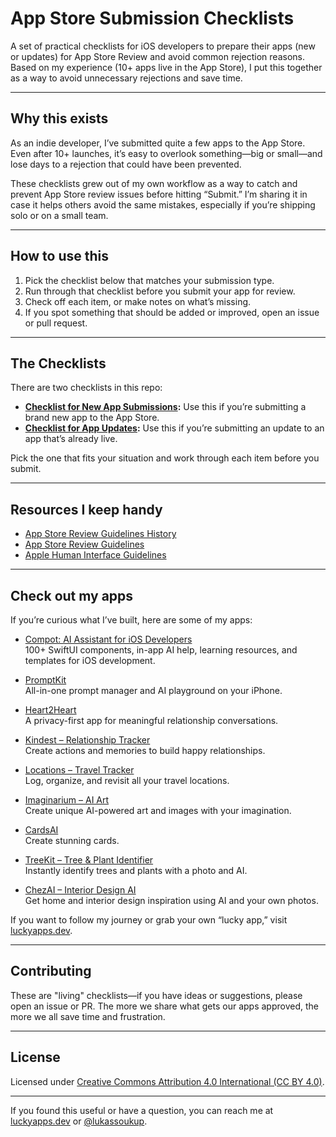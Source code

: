 # App Store Submission Checklists

A set of practical checklists for iOS developers to prepare their apps (new or updates) for App Store Review and avoid common rejection reasons. Based on my experience (10+ apps live in the App Store), I put this together as a way to avoid unnecessary rejections and save time.

---

## Why this exists

As an indie developer, I’ve submitted quite a few apps to the App Store. Even after 10+ launches, it’s easy to overlook something—big or small—and lose days to a rejection that could have been prevented.

These checklists grew out of my own workflow as a way to catch and prevent App Store review issues before hitting “Submit.” I’m sharing it in case it helps others avoid the same mistakes, especially if you’re shipping solo or on a small team.

---

## How to use this

1. Pick the checklist below that matches your submission type.
2. Run through that checklist before you submit your app for review.
3. Check off each item, or make notes on what’s missing.
4. If you spot something that should be added or improved, open an issue or pull request.

---

## The Checklists

There are two checklists in this repo:

- **[Checklist for New App Submissions](CHECKLIST_NEW_APP.md):** Use this if you’re submitting a brand new app to the App Store.
- **[Checklist for App Updates](CHECKLIST_APP_UPDATE.md):** Use this if you’re submitting an update to an app that’s already live.

Pick the one that fits your situation and work through each item before you submit.

---

## Resources I keep handy

- [App Store Review Guidelines History](https://www.appstorereviewguidelineshistory.com/)
- [App Store Review Guidelines](https://developer.apple.com/app-store/review/guidelines/)
- [Apple Human Interface Guidelines](https://developer.apple.com/design/human-interface-guidelines/)

---

## Check out my apps

If you’re curious what I’ve built, here are some of my apps:

- [Compot: AI Assistant for iOS Developers](https://apps.apple.com/app/id6471916279)  
  100+ SwiftUI components, in-app AI help, learning resources, and templates for iOS development.

- [PromptKit](https://apps.apple.com/app/id6504561145)  
  All-in-one prompt manager and AI playground on your iPhone.
  
- [Heart2Heart](https://apps.apple.com/app/id6501986735)  
  A privacy-first app for meaningful relationship conversations.
  
- [Kindest – Relationship Tracker](https://apps.apple.com/app/id6453754317)  
  Create actions and memories to build happy relationships.
  
- [Locations – Travel Tracker](https://apps.apple.com/app/id6452048717)  
  Log, organize, and revisit all your travel locations.
  
- [Imaginarium – AI Art](https://apps.apple.com/app/id6739706784)  
  Create unique AI-powered art and images with your imagination.
  
- [CardsAI](https://apps.apple.com/app/id6738427455)  
  Create stunning cards.
  
- [TreeKit – Tree & Plant Identifier](https://apps.apple.com/app/id6741019701)  
  Instantly identify trees and plants with a photo and AI.
  
- [ChezAI – Interior Design AI](https://apps.apple.com/app/id6740142224)  
  Get home and interior design inspiration using AI and your own photos.
  

If you want to follow my journey or grab your own “lucky app,” visit [luckyapps.dev](https://www.luckyapps.dev).


---

## Contributing

These are "living" checklists—if you have ideas or suggestions, please open an issue or PR. The more we share what gets our apps approved, the more we all save time and frustration.

---

## License

Licensed under [Creative Commons Attribution 4.0 International (CC BY 4.0)](https://creativecommons.org/licenses/by/4.0/).

---

If you found this useful or have a question, you can reach me at [luckyapps.dev](https://luckyapps.dev) or [@lukassoukup](https://x.com/lukassoukup).
